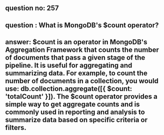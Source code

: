 
      
## question no: 257

## question : What is MongoDB's $count operator?

## answer: $count is an operator in MongoDB's Aggregation Framework that counts the number of documents that pass a given stage of the pipeline. It is useful for aggregating and summarizing data. For example, to count the number of documents in a collection, you would use: db.collection.aggregate([{ $count: 'totalCount' }]). The $count operator provides a simple way to get aggregate counts and is commonly used in reporting and analysis to summarize data based on specific criteria or filters.
      